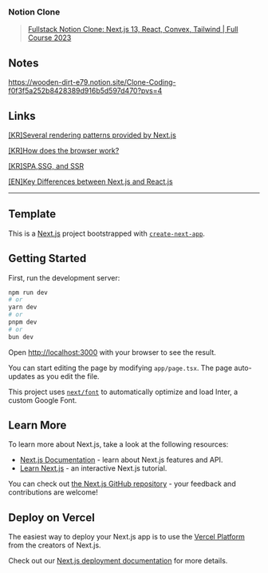 ### Notion Clone

> [Fullstack Notion Clone: Next.js 13, React, Convex, Tailwind | Full Course 2023](https://youtu.be/0OaDyjB9Ib8?si=dhBTlUv_y3z1NPOy)

## Notes

https://wooden-dirt-e79.notion.site/Clone-Coding-f0f3f5a252b8428389d916b5d597d470?pvs=4

## Links

[[KR]Several rendering patterns provided by Next.js](https://www.reason-to-code.com/blog/why-we-couldn't-feel-the-difference-of-nextjs/)

[[KR]How does the browser work?](https://d2.naver.com/helloworld/59361)

[[KR]SPA,SSG, and SSR](https://www.daleseo.com/spa-ssg-ssr/)

[[EN]Key Differences between Next.js and React.js](https://www.linkedin.com/pulse/nextjs-vs-reactjs-choosing-right-framework-your-web-projects-shuvo/)

---

## Template

This is a [Next.js](https://nextjs.org/) project bootstrapped with [`create-next-app`](https://github.com/vercel/next.js/tree/canary/packages/create-next-app).

## Getting Started

First, run the development server:

```bash
npm run dev
# or
yarn dev
# or
pnpm dev
# or
bun dev
```

Open [http://localhost:3000](http://localhost:3000) with your browser to see the result.

You can start editing the page by modifying `app/page.tsx`. The page auto-updates as you edit the file.

This project uses [`next/font`](https://nextjs.org/docs/basic-features/font-optimization) to automatically optimize and load Inter, a custom Google Font.

## Learn More

To learn more about Next.js, take a look at the following resources:

- [Next.js Documentation](https://nextjs.org/docs) - learn about Next.js features and API.
- [Learn Next.js](https://nextjs.org/learn) - an interactive Next.js tutorial.

You can check out [the Next.js GitHub repository](https://github.com/vercel/next.js/) - your feedback and contributions are welcome!

## Deploy on Vercel

The easiest way to deploy your Next.js app is to use the [Vercel Platform](https://vercel.com/new?utm_medium=default-template&filter=next.js&utm_source=create-next-app&utm_campaign=create-next-app-readme) from the creators of Next.js.

Check out our [Next.js deployment documentation](https://nextjs.org/docs/deployment) for more details.
